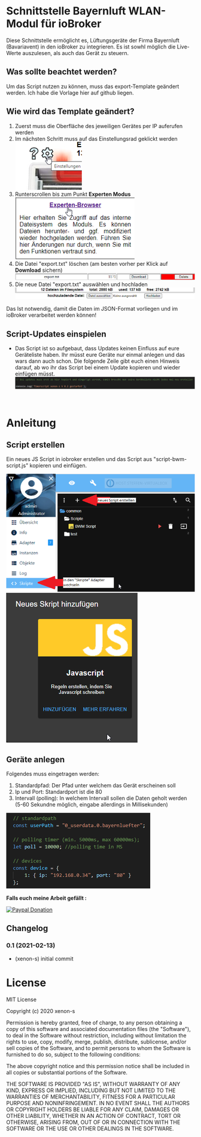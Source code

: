 # Schnittstelle Bayernluft WLAN-Modul für ioBroker
Diese Schnittstelle ermöglicht es, Lüftungsgeräte der Firma Bayernluft (Bavariavent) in den ioBroker zu integrieren. Es ist sowhl möglich die Live-Werte auszulesen, als auch das Gerät zu steuern.

## Was sollte beachtet werden?
Um das Script nutzen zu können, muss das export-Template geändert werden. Ich habe die Vorlage hier auf github liegen.

## Wie wird das Template geändert?
1. Zuerst muss die Oberfläche des jeweiligen Gerätes per IP auferufen werden <br>
2. Im nächsten Schritt muss auf das Einstellungsrad geklickt werden <br> ![pic1.png](/admin/pic1.png) <br>
3. Runterscrollen bis zum Punkt **Experten Modus** <br> ![pic2.png](/admin/pic2.png) <br>
4. Die Datei "export.txt" löschen (am besten vorher per Klick auf **Download** sichern) <br> ![pic3.png](/admin/pic3.png) <br>
5. Die neue Datei "export.txt" auswählen und hochladen <br> ![pic4.png](/admin/pic4.png) <br>

Das Ist notwendig, damit die Daten im JSON-Format vorliegen und im ioBroker verarbeitet werden können!
    
## Script-Updates einspielen
- Das Script ist so aufgebaut, dass Updates keinen Einfluss auf eure Geräteliste haben. Ihr müsst eure Geräte nur einmal anlegen und das wars dann auch schon. Die folgende Zeile gibt euch einen Hinweis darauf, ab wo ihr das Script bei einem Update kopieren und wieder einfügen müsst. <br>
  ![update_Zeile.png](/admin/update_Zeile.png)
 <br>


# Anleitung
## Script erstellen
Ein neues JS Script in iobroker erstellen und das Script aus "script-bwm-script.js" kopieren und einfügen. <br>

![erstellung_1.png](/admin/erstellung_1.png) <br>
![erstellung_2.png](/admin/erstellung_2.png) <br>

## Geräte anlegen

Folgendes muss eingetragen werden:
1. Standardpfad: Der Pfad unter welchem das Gerät erscheinen soll
2. Ip und Port: Standardport ist die 80
3. Intervall (polling): In welchem Intervall sollen die Daten geholt werden (5-60 Sekundne möglich, eingabe allerdings in Millisekunden)

![pic5.png](/admin/pic5.png)

**Falls euch meine Arbeit gefällt :** <br>

[![Paypal Donation](https://img.shields.io/badge/paypal-donate%20%7C%20spenden-blue.svg)](https://www.paypal.com/cgi-bin/webscr?cmd=_s-xclick&hosted_button_id=3EYML5A4EMJCW&source=url)


## Changelog

### 0.1 (2021-02-13)
* (xenon-s) initial commit


# License
MIT License

Copyright (c) 2020 xenon-s<br>

Permission is hereby granted, free of charge, to any person obtaining a copy of this software and associated documentation files (the "Software"), to deal in the Software without restriction, including without limitation the rights to use, copy, modify, merge, publish, distribute, sublicense, and/or sell copies of the Software, and to permit persons to whom the Software is furnished to do so, subject to the following conditions:<br>

The above copyright notice and this permission notice shall be included in all copies or substantial portions of the Software.<br>

THE SOFTWARE IS PROVIDED "AS IS", WITHOUT WARRANTY OF ANY KIND, EXPRESS OR IMPLIED, INCLUDING BUT NOT LIMITED TO THE WARRANTIES OF MERCHANTABILITY, FITNESS FOR A PARTICULAR PURPOSE AND NONINFRINGEMENT. IN NO EVENT SHALL THE AUTHORS OR COPYRIGHT HOLDERS BE LIABLE FOR ANY CLAIM, DAMAGES OR OTHER LIABILITY, WHETHER IN AN ACTION OF CONTRACT, TORT OR OTHERWISE, ARISING FROM, OUT OF OR IN CONNECTION WITH THE SOFTWARE OR THE USE OR OTHER DEALINGS IN THE SOFTWARE.<br>
